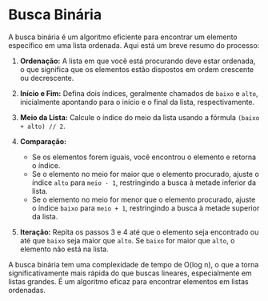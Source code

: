 # Busca Binária

A busca binária é um algoritmo eficiente para encontrar um elemento específico em uma lista ordenada. Aqui está um breve resumo do processo:

1. **Ordenação:** A lista em que você está procurando deve estar ordenada, o que significa que os elementos estão dispostos em ordem crescente ou decrescente.

2. **Início e Fim:** Defina dois índices, geralmente chamados de `baixo` e `alto`, inicialmente apontando para o início e o final da lista, respectivamente.

3. **Meio da Lista:** Calcule o índice do meio da lista usando a fórmula `(baixo + alto) // 2`.

4. **Comparação:**
   - Se os elementos forem iguais, você encontrou o elemento e retorna o índice.
   - Se o elemento no meio for maior que o elemento procurado, ajuste o índice `alto` para `meio - 1`, restringindo a busca à metade inferior da lista.
   - Se o elemento no meio for menor que o elemento procurado, ajuste o índice `baixo` para `meio + 1`, restringindo a busca à metade superior da lista.

5. **Iteração:** Repita os passos 3 e 4 até que o elemento seja encontrado ou até que `baixo` seja maior que `alto`. Se `baixo` for maior que `alto`, o elemento não está na lista.

A busca binária tem uma complexidade de tempo de O(log n), o que a torna significativamente mais rápida do que buscas lineares, especialmente em listas grandes. É um algoritmo eficaz para encontrar elementos em listas ordenadas.
